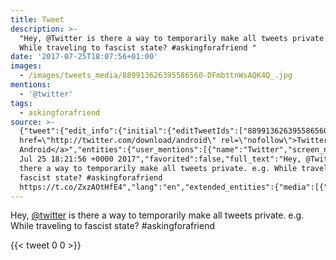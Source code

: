 ```yaml
---
title: Tweet
description: >-
  "Hey, @Twitter is there a way to temporarily make all tweets private. e.g.
  While traveling to fascist state? #askingforafriend "
date: '2017-07-25T18:07:56+01:00'
images:
  - /images/tweets_media/889913626395586560-DFmbttnWsAQK4Q_.jpg
mentions:
  - '@twitter'
tags:
  - askingforafriend
source: >-
  {"tweet":{"edit_info":{"initial":{"editTweetIds":["889913626395586560"],"editableUntil":"2017-07-25T19:21:56.985Z","editsRemaining":"5","isEditEligible":true}},"retweeted":false,"source":"<a
  href=\"http://twitter.com/download/android\" rel=\"nofollow\">Twitter for
  Android</a>","entities":{"user_mentions":[{"name":"Twitter","screen_name":"twitter","indices":["5","13"],"id_str":"1683696495198089217","id":"1683696495198089217"}],"urls":[],"symbols":[],"media":[{"expanded_url":"https://twitter.com/toychicken/status/889913626395586560/photo/1","indices":["126","149"],"url":"https://t.co/ZxzAOtHfE4","media_url":"http://pbs.twimg.com/tweet_video_thumb/DFmbttnWsAQK4Q_.jpg","id_str":"889913611023462404","id":"889913611023462404","media_url_https":"https://pbs.twimg.com/tweet_video_thumb/DFmbttnWsAQK4Q_.jpg","sizes":{"large":{"w":"476","h":"266","resize":"fit"},"small":{"w":"476","h":"266","resize":"fit"},"thumb":{"w":"150","h":"150","resize":"crop"},"medium":{"w":"476","h":"266","resize":"fit"}},"type":"photo","display_url":"pic.twitter.com/ZxzAOtHfE4"}],"hashtags":[{"text":"askingforafriend","indices":["108","125"]}]},"display_text_range":["0","149"],"favorite_count":"0","id_str":"889913626395586560","truncated":false,"retweet_count":"0","id":"889913626395586560","possibly_sensitive":false,"created_at":"Tue
  Jul 25 18:21:56 +0000 2017","favorited":false,"full_text":"Hey, @Twitter is
  there a way to temporarily make all tweets private. e.g. While traveling to
  fascist state? #askingforafriend
  https://t.co/ZxzAOtHfE4","lang":"en","extended_entities":{"media":[{"expanded_url":"https://twitter.com/toychicken/status/889913626395586560/photo/1","indices":["126","149"],"url":"https://t.co/ZxzAOtHfE4","media_url":"http://pbs.twimg.com/tweet_video_thumb/DFmbttnWsAQK4Q_.jpg","id_str":"889913611023462404","video_info":{"aspect_ratio":["34","19"],"variants":[{"bitrate":"0","content_type":"video/mp4","url":"https://video.twimg.com/tweet_video/DFmbttnWsAQK4Q_.mp4"}]},"id":"889913611023462404","media_url_https":"https://pbs.twimg.com/tweet_video_thumb/DFmbttnWsAQK4Q_.jpg","sizes":{"large":{"w":"476","h":"266","resize":"fit"},"small":{"w":"476","h":"266","resize":"fit"},"thumb":{"w":"150","h":"150","resize":"crop"},"medium":{"w":"476","h":"266","resize":"fit"}},"type":"animated_gif","display_url":"pic.twitter.com/ZxzAOtHfE4"}]}}}
---
```

Hey, [@twitter](https://twitter.com/@twitter) is there a way to temporarily make all tweets private. e.g. While traveling to fascist state? #askingforafriend 
    
{{< tweet 0 0 >}}
    
